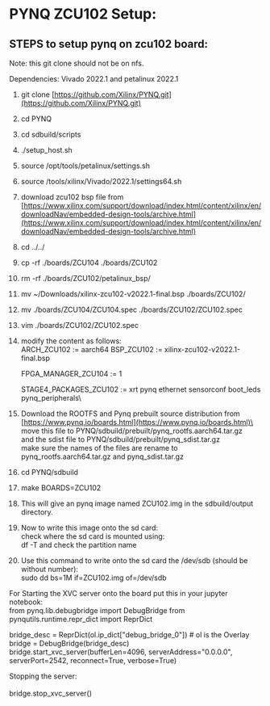 # PYNQ ZCU102 Setup:

## STEPS to setup pynq on zcu102 board:

Note: this git clone should not be on nfs.

Dependencies: Vivado 2022.1 and petalinux 2022.1

1. git clone [https://github.com/Xilinx/PYNQ.git](https://github.com/Xilinx/PYNQ.git)
2. cd PYNQ
3. cd sdbuild/scripts
4. ./setup\_host.sh
5. source /opt/tools/petalinux/settings.sh
6. source /tools/xilinx/Vivado/2022.1/settings64.sh
7. download zcu102 bsp file from [https://www.xilinx.com/support/download/index.html/content/xilinx/en/downloadNav/embedded-design-tools/archive.html](https://www.xilinx.com/support/download/index.html/content/xilinx/en/downloadNav/embedded-design-tools/archive.html)
8. cd ../../
9. cp -rf ./boards/ZCU104 ./boards/ZCU102
10. &#x20;rm -rf ./boards/ZCU102/petalinux\_bsp/
11. mv \~/Downloads/xilinx-zcu102-v2022.1-final.bsp ./boards/ZCU102/
12. mv ./boards/ZCU104/ZCU104.spec ./boards/ZCU102/ZCU102.spec
13. vim ./boards/ZCU102/ZCU102.spec
14. modify the content as follows:\
    ARCH\_ZCU102 := aarch64 BSP\_ZCU102 := xilinx-zcu102-v2022.1-final.bsp

    FPGA\_MANAGER\_ZCU104 := 1

    STAGE4\_PACKAGES\_ZCU102 := xrt pynq ethernet sensorconf boot\_leds pynq\_peripherals\

15. &#x20;Download the ROOTFS and Pynq prebuilt source distribution from [https://www.pynq.io/boards.html](https://www.pynq.io/boards.html)\
    &#x20;move this file to PYNQ/sdbuild/prebuilt/pynq\_rootfs.aarch64.tar.gz\
    and the sdist file to PYNQ/sdbuild/prebuilt/pynq\_sdist.tar.gz\
    make sure the names of the files are rename to pynq\_rootfs.aarch64.tar.gz and pynq\_sdist.tar.gz
16. cd PYNQ/sdbuild&#x20;
17. make BOARDS=ZCU102
18. This will give an pynq image named ZCU102.img in the sdbuild/output directory.
19. Now to write this image onto the sd card:\
    check where the sd card is mounted using:\
    df -T and check the partition name&#x20;
20. Use this command to write onto the sd card the /dev/sdb (should be without number):\
    sudo dd bs=1M if=ZCU102.img of=/dev/sdb



For Starting the XVC server onto the board put this in your jupyter notebook:\
from pynq.lib.debugbridge import DebugBridge from pynqutils.runtime.repr\_dict import ReprDict

bridge\_desc = ReprDict(ol.ip\_dict\["debug\_bridge\_0"]) # ol is the Overlay bridge = DebugBridge(bridge\_desc) bridge.start\_xvc\_server(bufferLen=4096, serverAddress="0.0.0.0", serverPort=2542, reconnect=True, verbose=True)



Stopping the server:\
\
bridge.stop\_xvc\_server()







